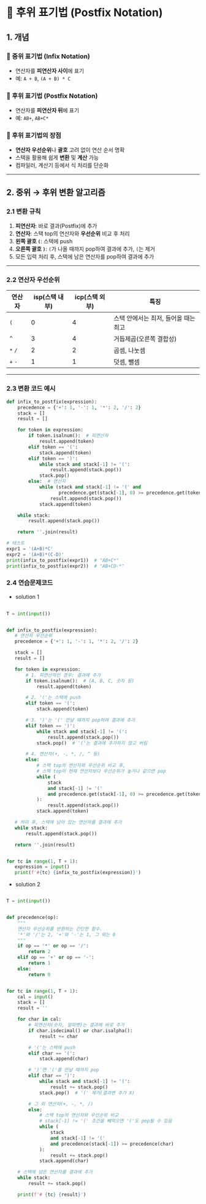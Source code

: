 # 📌 후위 표기법 (Postfix Notation)

## 1. 개념

### 📍 중위 표기법 (Infix Notation)
- 연산자를 **피연산자 사이**에 표기
- 예: `A + B`, `(A + B) * C`

### 📍 후위 표기법 (Postfix Notation)
- 연산자를 **피연산자 뒤**에 표기
- 예: `AB+`, `AB+C*`

### 📍 후위 표기법의 장점
- **연산자 우선순위**나 **괄호** 고려 없이 연산 순서 명확
- 스택을 활용해 쉽게 **변환** 및 **계산** 가능
- 컴파일러, 계산기 등에서 식 처리를 단순화

---

## 2. 중위 → 후위 변환 알고리즘

### 2.1 변환 규칙
1. **피연산자**: 바로 결과(Postfix)에 추가
2. **연산자**: 스택 top의 연산자와 **우선순위** 비교 후 처리
3. **왼쪽 괄호 `(`**: 스택에 push
4. **오른쪽 괄호 `)`**: `(`가 나올 때까지 pop하여 결과에 추가, `(`는 제거
5. 모든 입력 처리 후, 스택에 남은 연산자를 pop하여 결과에 추가

---

### 2.2 연산자 우선순위
| 연산자 | isp(스택 내부) | icp(스택 외부) | 특징 |
|--------|---------------|---------------|------|
| `(`    | 0             | 4             | 스택 안에서는 최저, 들어올 때는 최고 |
| `^`    | 3             | 4             | 거듭제곱(오른쪽 결합성) |
| `*` `/`| 2             | 2             | 곱셈, 나눗셈 |
| `+` `-`| 1             | 1             | 덧셈, 뺄셈 |

---

### 2.3 변환 코드 예시
```python
def infix_to_postfix(expression):
    precedence = {'+': 1, '-': 1, '*': 2, '/': 2}
    stack = []
    result = []

    for token in expression:
        if token.isalnum():  # 피연산자
            result.append(token)
        elif token == '(':
            stack.append(token)
        elif token == ')':
            while stack and stack[-1] != '(':
                result.append(stack.pop())
            stack.pop()
        else:  # 연산자
            while (stack and stack[-1] != '(' and
                   precedence.get(stack[-1], 0) >= precedence.get(token, 0)):
                result.append(stack.pop())
            stack.append(token)

    while stack:
        result.append(stack.pop())

    return ''.join(result)

# 테스트
expr1 = '(A+B)*C'
expr2 = '(A+B)*(C-D)'
print(infix_to_postfix(expr1))  # "AB+C*"
print(infix_to_postfix(expr2))  # "AB+CD-*"
```

### 2.4 연습문제코드 
- solution 1
 ```python
  
T = int(input())


def infix_to_postfix(expression):
    # 연산자 우선순위
    precedence = {'+': 1, '-': 1, '*': 2, '/': 2}

    stack = []
    result = []

    for token in expression:
        # 1. 피연산자인 경우: 결과에 추가
        if token.isalnum():  # (A, B, C, 숫자 등)
            result.append(token)

        # 2. '('는 스택에 push
        elif token == '(':
            stack.append(token)

        # 3. ')'는 '(' 만날 때까지 pop하여 결과에 추가
        elif token == ')':
            while stack and stack[-1] != '(':
                result.append(stack.pop())
            stack.pop()  # '('는 결과에 추가하지 않고 버림

        # 4. 연산자(+, -, *, /, ^ 등)
        else:
            # 스택 top의 연산자와 우선순위 비교 후,
            # 스택 top이 현재 연산자보다 우선순위가 높거나 같으면 pop
            while (
                stack
                and stack[-1] != '('
                and precedence.get(stack[-1], 0) >= precedence.get(token, 0)
            ):
                result.append(stack.pop())
            stack.append(token)

    # 처리 후, 스택에 남아 있는 연산자를 결과에 추가
    while stack:
        result.append(stack.pop())

    return ''.join(result)


for tc in range(1, T + 1):
    expression = input()
    print(f'#{tc} {infix_to_postfix(expression)}')
```
- solution 2
```python

T = int(input())


def precedence(op):
    """
    연산자 우선순위를 반환하는 간단한 함수.
    '*'와 '/'는 2, '+'와 '-'는 1, 그 외는 0
    """
    if op == '*' or op == '/':
        return 2
    elif op == '+' or op == '-':
        return 1
    else:
        return 0


for tc in range(1, T + 1):
    cal = input()
    stack = []
    result = ''

    for char in cal:
        # 피연산자(숫자, 알파벳)는 결과에 바로 추가
        if char.isdecimal() or char.isalpha():
            result += char

        # '('는 스택에 push
        elif char == '(':
            stack.append(char)

        # ')'면 '('를 만날 때까지 pop
        elif char == ')':
            while stack and stack[-1] != '(':
                result += stack.pop()
            stack.pop()  # '(' 제거(결과엔 추가 X)

        # 그 외 연산자(+, -, *, /)
        else:
            # 스택 top의 연산자와 우선순위 비교
            # stack[-1] != '(' 조건을 빼먹으면 '('도 pop될 수 있음
            while (
                stack
                and stack[-1] != '('
                and precedence(stack[-1]) >= precedence(char)
            ):
                result += stack.pop()
            stack.append(char)

    # 스택에 남은 연산자를 결과에 추가
    while stack:
        result += stack.pop()

    print(f'# {tc} {result}')
```





